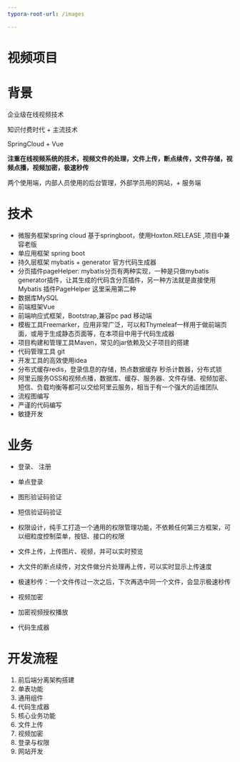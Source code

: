 ```yaml
---
typora-root-url: /images

---
```


# 视频项目

# 背景

企业级在线视频技术

知识付费时代 + 主流技术

SpringCloud + Vue

**注重在线视频系统的技术，视频文件的处理，文件上传，断点续传，文件存储，视频点播，视频加密，极速秒传**

两个使用端，内部人员使用的后台管理，外部学员用的网站，+ 服务端

# 技术



- 微服务框架spring cloud 基于springboot，使用Hoxton.RELEASE ,项目中兼容老版
- 单应用框架 spring boot
- 持久层框架 mybatis + generator 官方代码生成器
- 分页插件pageHelper: mybatis分页有两种实现，一种是只做mybatis generator插件，让其生成的代码含分页插件，另一种方法就是直接使用Mybatis 插件PageHelper 这里采用第二种
- 数据库MySQL
- 前端框架Vue
- 前端响应式框架，Bootstrap,兼容pc pad 移动端
- 模板工具Freemarker，应用非常广泛，可以和Thymeleaf一样用于做前端页面，或用于生成静态页面等，在本项目中用于代码生成器
- 项目构建和管理工具Maven，常见的jar依赖及父子项目的搭建
- 代码管理工具 git
- 开发工具的高效使用idea
- 分布式缓存redis，登录信息的存储，热点数据缓存 秒杀计数器，分布式锁
- 阿里云服务OSS和视频点播，数据库、缓存、服务器、文件存储、视频加密、短信、负载均衡等都可以交给阿里云服务，相当于有一个强大的运维团队
- 流程图编写
- 严谨的代码编写
- 敏捷开发

# 业务

- 登录、 注册

- 单点登录

- 图形验证码验证

- 短信验证码验证

- 权限设计，纯手工打造一个通用的权限管理功能，不依赖任何第三方框架，可以细粒度控制菜单，按钮、接口的权限

- 文件上传，上传图片、视频，并可以实时预览

- 大文件的断点续传，对文件做分片处理再上传，可以实时显示上传速度

- 极速秒传：一个文件传过一次之后，下次再选中同一个文件，会显示极速秒传

- 视频加密

- 加密视频授权播放

- 代码生成器

  

# 开发流程

1. 前后端分离架构搭建
2. 单表功能
3. 通用组件
4. 代码生成器
5. 核心业务功能
6. 文件上传
7. 视频加密
8. 登录与权限
9. 网站开发